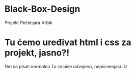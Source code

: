 # Black-Box-Design
Projekt Pečenjara Vrbik
# Tu ćemo uređivat html i css za projekt, jasno?!
Nezna pisati normalno
To se piše odvojeno, nepismenjaci :O

